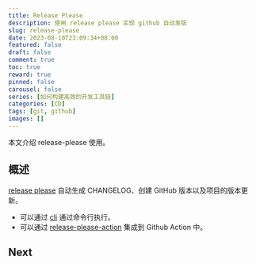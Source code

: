 ```yaml
---
title: Release Please
description: 使用 release please 实现 github 自动发版
slug: release-please
date: 2023-08-10T23:09:34+08:00
featured: false
draft: false
comment: true
toc: true
reward: true
pinned: false
carousel: false
series: [如何构建高效的开发工具链]
categories: [CD]
tags: [git, github]
images: []
---
```


本文介绍 release-please 使用。

<!--more-->

## 概述

[release please](https://github.com/googleapis/release-please/) 自动生成 CHANGELOG、创建 GitHub 版本以及项目的版本更新。

- 可以通过 [cli](https://github.com/googleapis/release-please/blob/main/docs/cli.md) 通过命令行执行。
- 可以通过 [release-please-action](https://github.com/google-github-actions/release-please-action) 集成到 Github Action 中。

## Next
